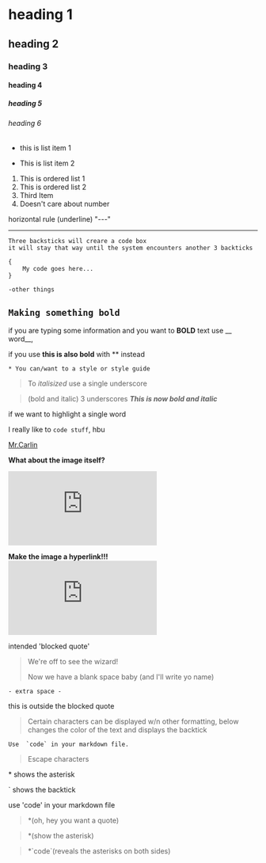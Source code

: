 # heading 1

## heading 2

### heading 3

#### heading 4

##### heading 5

###### heading 6

* this is list item 1

- This is list item 2

1. This is ordered list 1
2. This is ordered list 2
1. Third Item
4000. Doesn't care about number

horizontal rule (underline) "---"

---

```
Three backsticks will creare a code box
it will stay that way until the system encounters another 3 backticks
```

```
{
    My code goes here...
}
```

`` -other things ``

`` Making something bold ``
---

if you are typing some information and you want to __BOLD__ text use __ word__,

if you use **this is also bold** with ** instead

``* You can/want to a style or style guide ``

> To _italisized_ use a single underscore

> (bold and italic) 3 underscores
___This is now bold and italic___

if we want to highlight a single word

I really like to ``code stuff``, hbu

[Mr.Carlin](https://img-s-msn-com.akamaized.net/tenant/amp/entityid/AA18Othy.img?w=768&h=431&m=6&x=246&y=92&s=147&d=147)

**What about the image itself?**

![Mr.Carlin](https://img-s-msn-com.akamaized.net/tenant/amp/entityid/AA18Othy.img?w=768&h=431&m=6&x=246&y=92&s=147&d=147)

**Make the image a hyperlink!!!**
[![Mr.Carlin](https://img-s-msn-com.akamaized.net/tenant/amp/entityid/AA18Othy.img?w=768&h=431&m=6&x=246&y=92&s=147&d=147)](https://img-s-msn-com.akamaized.net/tenant/amp/entityid/AA18Othy.img?w=768&h=431&m=6&x=246&y=92&s=147&d=147)


intended 'blocked quote'
>We're off to see the wizard!
>
>Now we have a blank space baby (and I'll write yo name)

``` - extra space - ```

this is outside the blocked quote

>Certain characters can be displayed w/n other formatting, below changes the color of the text and displays the backtick

``Use  `code` in your markdown file.``

>Escape characters

\* shows the asterisk

\` shows the backtick

use \'code\' in your markdown file

>*(oh, hey you want a quote)

>\*(show the asterisk)

>\*\`code`(reveals the asterisks on both sides)